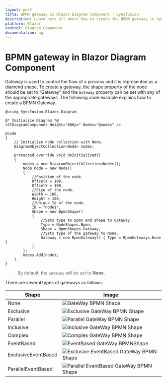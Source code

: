 ```yaml
---
layout: post
title: BPMN gateway in Blazor Diagram Component | Syncfusion
description: Learn here all about how to create the BPMN gateway in Syncfusion Blazor Diagram component and more.
platform: Blazor
control: Diagram Component
documentation: ug
---
```


# BPMN gateway in Blazor Diagram Component

Gateway is used to control the flow of a process and it is represented as a diamond shape. To create a gateway, the shape property of the node should be set to “Gateway” and the `Gateway` property can be set with any of the appropriate gateways. The following code example explains how to create a BPMN Gateway.

```cshtml
@using Syncfusion.Blazor.Diagram

@* Initialize Diagram *@
<SfDiagramComponent Height="600px" Nodes="@nodes" />

@code
{
    // Initialize node collection with Node.
    DiagramObjectCollection<Node> nodes;

    protected override void OnInitialized()
    {
        nodes = new DiagramObjectCollection<Node>();
        Node node = new Node()
        {
            //Position of the node.
            OffsetX = 100,
            OffsetY = 100,
            //Size of the node.
            Width = 100,
            Height = 100,
            //Unique Id of the node.
            ID = "node1",
            Shape = new BpmnShape()
            {
                //Sets type to Bpmn and shape to Gateway.
                Type = NodeShapes.Bpmn,
                Shape = BpmnShapes.Gateway,
                //Sets type of the gateway to None.
                Gateway = new BpmnGateway() { Type = BpmnGateways.None }
            }
        };
        nodes.Add(node);
    }
}
```

> By default, the `Gateway` will be set to **None**.

There are several types of gateways as follows:

| Shape | Image |
| -------- | -------- |
| None | ![GateWay BPMN Shape](../images/bpmn-gataway-none.png) |
| Exclusive | ![Exclusive GateWay BPMN Shape](../images/Exclusive.png) |
| Parallel | ![Parallel GateWay BPMN Shape](../images/Parallel.png) |
| Inclusive | ![Inclusive GateWay BPMN Shape](../images/Inclusive.png) |
| Complex | ![Complex GateWay BPMN Shape](../images/Complex.png) |
| EventBased | ![EventBased GateWay BPMNShape](../images/EventBased.png) |
| ExclusiveEventBased | ![Exclusive EventBased GateWay BPMN Shape](../images/EEBased.png) |
| ParallelEventBased | ![Parallel EventBased GateWay BPMN Shape](../images/PEBased.png) |

